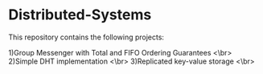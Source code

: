 # Distributed-Systems
This repository contains the following projects:


1)Group Messenger with Total and FIFO Ordering Guarantees <\br>
2)Simple DHT implementation <\br>
3)Replicated key-value storage <\br>

